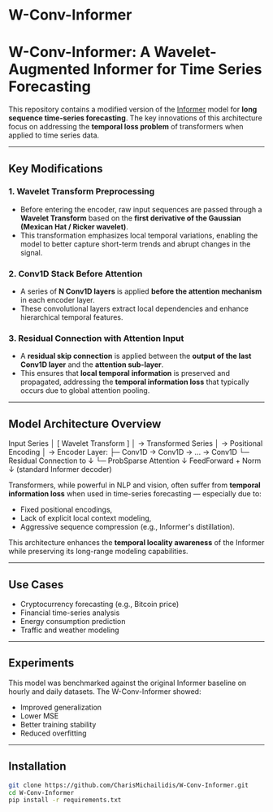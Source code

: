 # W-Conv-Informer

#  W-Conv-Informer: A Wavelet-Augmented Informer for Time Series Forecasting

This repository contains a modified version of the [Informer](https://github.com/zhouhaoyi/Informer2020) model for **long sequence time-series forecasting**. The key innovations of this architecture focus on addressing the **temporal loss problem** of transformers when applied to time series data.

---

##  Key Modifications

### 1.  Wavelet Transform Preprocessing
- Before entering the encoder, raw input sequences are passed through a **Wavelet Transform** based on the **first derivative of the Gaussian (Mexican Hat / Ricker wavelet)**.
- This transformation emphasizes local temporal variations, enabling the model to better capture short-term trends and abrupt changes in the signal.

### 2.  Conv1D Stack Before Attention
- A series of **N Conv1D layers** is applied **before the attention mechanism** in each encoder layer.
- These convolutional layers extract local dependencies and enhance hierarchical temporal features.

### 3. Residual Connection with Attention Input
- A **residual skip connection** is applied between the **output of the last Conv1D layer** and the **attention sub-layer**.
- This ensures that **local temporal information** is preserved and propagated, addressing the **temporal information loss** that typically occurs due to global attention pooling.

---

##  Model Architecture Overview

Input Series
│
[ Wavelet Transform ]
│
→ Transformed Series
│
→ Positional Encoding
│
→ Encoder Layer:
├─ Conv1D → Conv1D → ... → Conv1D
└─ Residual Connection to ↓
└─ ProbSparse Attention
↓
FeedForward + Norm
↓
(standard Informer decoder)


Transformers, while powerful in NLP and vision, often suffer from **temporal information loss** when used in time-series forecasting — especially due to:
- Fixed positional encodings,
- Lack of explicit local context modeling,
- Aggressive sequence compression (e.g., Informer's distillation).

This architecture enhances the **temporal locality awareness** of the Informer while preserving its long-range modeling capabilities.

---

##  Use Cases

- Cryptocurrency forecasting (e.g., Bitcoin price)
- Financial time-series analysis
- Energy consumption prediction
- Traffic and weather modeling

---

##  Experiments

This model was benchmarked against the original Informer baseline on hourly and daily datasets. The W-Conv-Informer showed:
- Improved generalization
- Lower MSE
- Better training stability
- Reduced overfitting

---

##  Installation

```bash
git clone https://github.com/CharisMichailidis/W-Conv-Informer.git
cd W-Conv-Informer
pip install -r requirements.txt

